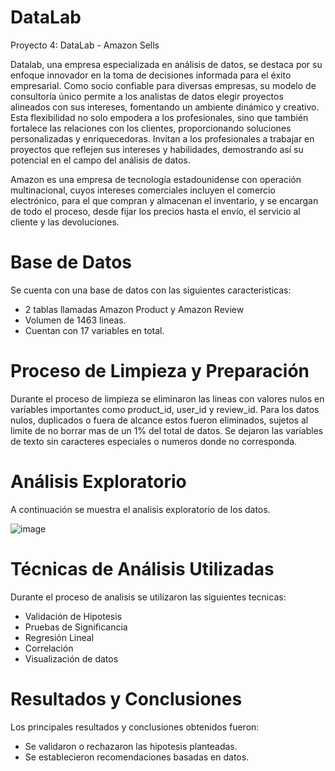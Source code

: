# DataLab

Proyecto 4: DataLab - Amazon Sells

Datalab, una empresa especializada en análisis de datos, se destaca por su enfoque innovador en la toma de decisiones informada para el éxito empresarial. Como socio confiable para diversas empresas, su modelo de consultoría único permite a los analistas de datos elegir proyectos alineados con sus intereses, fomentando un ambiente dinámico y creativo. Esta flexibilidad no solo empodera a los profesionales, sino que también fortalece las relaciones con los clientes, proporcionando soluciones personalizadas y enriquecedoras. Invitan a los profesionales a trabajar en proyectos que reflejen sus intereses y habilidades, demostrando así su potencial en el campo del análisis de datos.

Amazon es una empresa de tecnología estadounidense con operación multinacional, cuyos intereses comerciales incluyen el comercio electrónico, para el que compran y almacenan el inventario, y se encargan de todo el proceso, desde fijar los precios hasta el envío, el servicio al cliente y las devoluciones.

# Base de Datos

Se cuenta con una base de datos con las siguientes caracteristicas:
- 2 tablas llamadas Amazon Product y Amazon Review
- Volumen de 1463 lineas.
- Cuentan con 17 variables en total.

# Proceso de Limpieza y Preparación

Durante el proceso de limpieza se eliminaron las lineas con valores nulos en variables importantes como product_id, user_id y review_id.
Para los datos nulos, duplicados o fuera de alcance estos fueron eliminados, sujetos al limite de no borrar mas de un 1% del total de datos.
Se dejaron las variables de texto sin caracteres especiales o numeros donde no corresponda.

# Análisis Exploratorio 

A continuación se muestra el analisis exploratorio de los datos.

![image](https://github.com/FeerOT/DataLab/assets/150949526/1b3d1abd-9a27-46a5-a98e-d5ee497eb244)

# Técnicas de Análisis Utilizadas

Durante el proceso de analisis se utilizaron las siguientes tecnicas: 
- Validación de Hipotesis
- Pruebas de Significancia 
- Regresión Lineal
- Correlación
- Visualización de datos

# Resultados y Conclusiones

Los principales resultados y conclusiones obtenidos fueron:
- Se validaron o rechazaron las hipotesis planteadas.
- Se establecieron recomendaciones basadas en datos.

